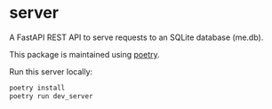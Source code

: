 # server

A FastAPI REST API to serve requests to an SQLite database (me.db).

This package is maintained using [poetry](https://python-poetry.org/docs).

Run this server locally:
```sh
poetry install
poetry run dev_server
```
